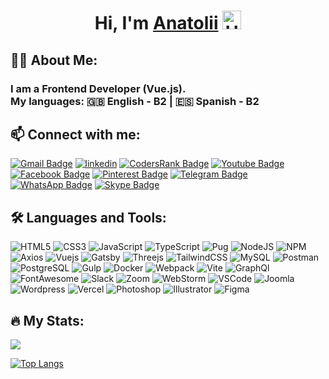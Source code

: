 <h1 align="center">Hi, I'm <a href="https://zorin.expert" target="_blank">Anatolii</a> 
  <img src="https://media.giphy.com/media/hvRJCLFzcasrR4ia7z/giphy.gif" width="30px" alt="Hi"/>
</h1>

<h2 align="left">👨‍💻 About Me:</h2>
<h3 align="left">
I am a Frontend Developer (Vue.js).<br>
My languages: 🇬🇧 English - B2 | 🇪🇸 Spanish - B2
</h3>

<h2 align="left">📫 Connect with me:</h2>
<a href="mailto:zorger27@gmail.com"><img src="https://img.shields.io/badge/Gmail-D14836?style=for-the-badge&logo=gmail&logoColor=white" alt="Gmail Badge" title="Gmail"/></a>
<a href="https://www.linkedin.com/in/anatolii-zorin/"><img src="https://img.shields.io/badge/Linkedin-blue?logo=linkedin&style=for-the-badge" alt="linkedin" title="LinkedIn"/></a>
<a href="https://profile.codersrank.io/user/zorger27"><img src="https://img.shields.io/badge/CodersRank-67A4AC?style=for-the-badge&logo=CodersRank&logoColor=white" alt="CodersRank Badge" title="CodersRank"/></a>
<a href="https://www.youtube.com/c/AnatoliiZorin"><img src="https://img.shields.io/badge/YouTube-red?style=for-the-badge&logo=youtube&logoColor=white" alt="Youtube Badge" title="Youtube"/></a>
<a href="https://facebook.com/Anatoliy.Zorin"><img src="https://img.shields.io/badge/Facebook-1877F2?style=for-the-badge&logo=facebook&logoColor=white" alt="Facebook Badge" title="Facebook"/></a>
<a href="https://pinterest.com/zorger27"><img src="https://img.shields.io/badge/Pinterest-%23E60023.svg?&style=for-the-badge&logo=Pinterest&logoColor=white" alt="Pinterest Badge" title="Pinterest"/></a>
<a href="https://t.me/Zorger27"><img src="https://img.shields.io/badge/Telegram-blue?style=for-the-badge&logo=telegram&logoColor=white" alt="Telegram Badge" title="Telegram"/></a>
<a href="https://wa.me/380504411801"><img src="https://img.shields.io/badge/WhatsApp-25D366?style=for-the-badge&logo=WhatsApp&logoColor=white" alt="WhatsApp Badge" title="WhatsApp"/></a>
<a href="skype:anatoliy.zorin?chat"><img src="https://img.shields.io/badge/Skype-00AFF0?style=for-the-badge&logo=skype&logoColor=white" alt="Skype Badge" title="Skype"/></a>

<h2 align="left">🛠️ Languages and Tools:</h2>

![HTML5](https://img.shields.io/badge/HTML5-E34F26?style=for-the-badge&logo=html5&logoColor=white)
![CSS3](https://img.shields.io/badge/CSS3-1572B6?style=for-the-badge&logo=css3&logoColor=white)
![JavaScript](https://img.shields.io/badge/JavaScript-F7DF1E?style=for-the-badge&logo=javascript&logoColor=black)
![TypeScript](https://img.shields.io/badge/TypeSctipt-316192?style=for-the-badge&logo=typescript&logoColor=white)
![Pug](https://img.shields.io/badge/Pug-E3C29B?style=for-the-badge&logo=pug&logoColor=black)
![NodeJS](https://img.shields.io/badge/node.js-6DA55F?style=for-the-badge&logo=node.js&logoColor=white)
![NPM](https://img.shields.io/badge/npm-CB3837?style=for-the-badge&logo=npm&logoColor=white)
![Axios](https://img.shields.io/badge/axios-671ddf?&style=for-the-badge&logo=axios&logoColor=white)
![Vuejs](https://img.shields.io/badge/Vue%20js-35495E?style=for-the-badge&logo=vuedotjs&logoColor=4FC08D)
![Gatsby](https://img.shields.io/badge/Gatsby-663399?style=for-the-badge&logo=gatsby&logoColor=white)
![Threejs](https://img.shields.io/badge/threejs-black?style=for-the-badge&logo=three.js&logoColor=white)
![TailwindCSS](https://img.shields.io/badge/Tailwind_CSS-38B2AC?style=for-the-badge&logo=tailwind-css&logoColor=white)
![MySQL](https://img.shields.io/badge/MySQL-005C84?style=for-the-badge&logo=mysql&logoColor=white)
![Postman](https://img.shields.io/badge/Postman-FF6C37?style=for-the-badge&logo=Postman&logoColor=white)
![PostgreSQL](https://img.shields.io/badge/PostgreSQL-316192?style=for-the-badge&logo=postgresql&logoColor=white)
![Gulp](https://img.shields.io/badge/Gulp-CF4647?style=for-the-badge&logo=gulp&logoColor=white)
![Docker](https://img.shields.io/badge/Docker-316192?style=for-the-badge&logo=docker&logoColor=white)
![Webpack](https://img.shields.io/badge/webpack-%238DD6F9.svg?style=for-the-badge&logo=webpack&logoColor=black)
![Vite](https://img.shields.io/badge/vite-%23646CFF.svg?style=for-the-badge&logo=vite&logoColor=white)
![GraphQl](https://img.shields.io/badge/GraphQl-E10098?style=for-the-badge&logo=graphql&logoColor=white)
![FontAwesome](https://img.shields.io/badge/Font_Awesome-339AF0?style=for-the-badge&logo=fontawesome&logoColor=white)
![Slack](https://img.shields.io/badge/Slack-4A154B?style=for-the-badge&logo=slack&logoColor=white)
![Zoom](https://img.shields.io/badge/Zoom-2D8CFF?style=for-the-badge&logo=zoom&logoColor=white)
![WebStorm](https://img.shields.io/badge/WebStorm-000000?style=for-the-badge&logo=WebStorm&logoColor=white)
![VSCode](https://img.shields.io/badge/VSCode-0078D4?style=for-the-badge&logo=visual%20studio%20code&logoColor=white)
![Joomla](https://img.shields.io/badge/Joomla-5091CD?style=for-the-badge&logo=joomla&logoColor=white)
![Wordpress](https://img.shields.io/badge/Wordpress-21759B?style=for-the-badge&logo=wordpress&logoColor=white)
![Vercel](https://img.shields.io/badge/Vercel-000000?style=for-the-badge&logo=vercel&logoColor=white)
![Photoshop](https://img.shields.io/badge/Adobe%20Photoshop-31A8FF?style=for-the-badge&logo=Adobe%20Photoshop&logoColor=black)
![Illustrator](https://img.shields.io/badge/Adobe%20Illustrator-FF9A00?style=for-the-badge&logo=adobe%20illustrator&logoColor=white)
![Figma](https://img.shields.io/badge/Figma-F24E1E?style=for-the-badge&logo=figma&logoColor=white)

<h2 align="left">🔥 My Stats:</h2>

![](https://github-profile-summary-cards.vercel.app/api/cards/profile-details?username=Zorger27&theme=buefy)

[![Top Langs](https://github-readme-stats.vercel.app/api/top-langs/?username=Zorger27&layout=compact)](https://github.com/anuraghazra/github-readme-stats)

<!--
[![Typing SVG](https://readme-typing-svg.herokuapp.com?color=%2336BCF7&center=true&vCenter=true&width=600&lines=Frontend+Developer+(Vue.js)+from+Ukraine)](https://git.io/typing-svg)
![](https://github-profile-summary-cards.vercel.app/api/cards/stats?username=Zorger27&theme=solarized_dark)
![](https://github-profile-summary-cards.vercel.app/api/cards/repos-per-language?username=Zorger27&theme=buefy)

[![GitHub Streak](https://streak-stats.demolab.com?user=Zorger27&theme=transparent&hide_border=true&mode=weekly&fire=FF2222&dates=2C68F6&currStreakLabel=2C68F6&currStreakNum=2C68F6)](https://git.io/streak-stats)

![image]({BadgeURLHere})
<img src="{BadgeURLHere}" />
-->
